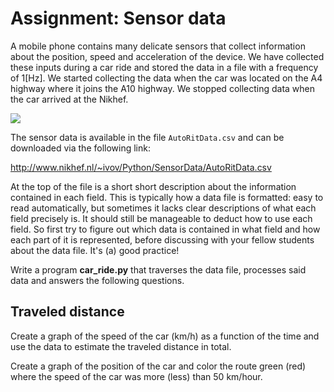 # Assignment: Sensor data 

A mobile phone contains many delicate sensors that collect information about the position, speed and acceleration of the device. We have collected these inputs during a car ride and stored the data in a file with a frequency of 1[Hz]. We started collecting the data when the car was located on the A4 highway where it joins the A10 highway. We stopped collecting data when the car arrived at the Nikhef. 

![](KaartAmsterdamKlein.png)

The sensor data is available in the file `AutoRitData.csv` and can be downloaded via the following link:

<http://www.nikhef.nl/~ivov/Python/SensorData/AutoRitData.csv>

At the top of the file is a short short description about the information contained in each field. This is typically how a data file is formatted: easy to read automatically, but sometimes it lacks clear descriptions of what each field precisely is. It should still be manageable to deduct how to use each field. So first try to figure out which data is contained in what field and how each part of it is represented, before discussing with your fellow students about the data file. It's (a) good practice!

Write a program **car_ride.py** that traverses the data file, processes said data and answers the following questions.

## Traveled distance

Create a graph of the speed of the car (km/h) as a function of the time and use the data to estimate the traveled distance in total.

Create a graph of the position of the car and color the route green (red) where the speed of the car was more (less) than 50 km/hour.
